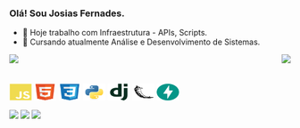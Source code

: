 ### Olá! Sou Josias Fernades.

- 🔭 Hoje trabalho com Infraestrutura - APIs, Scripts.
- 🌱 Cursando atualmente Análise e Desenvolvimento de Sistemas.


<div>
<img src="https://github-readme-stats.vercel.app/api?username=JosiasFernandes-dev&show_icons=true&theme=transparent"/>
<img align="right" src="https://github-readme-stats.vercel.app/api/top-langs/?username=JosiasFernandes-dev&theme=transparent&layout=compact"/>
</div>
<br> 

<div style="display: inline_block"><br>
  <img align="center" alt="Josias-Js" height="30" width="40" src="https://raw.githubusercontent.com/devicons/devicon/master/icons/javascript/javascript-plain.svg">
  <img align="center" alt="Josias-HTML" height="30" width="40" src="https://raw.githubusercontent.com/devicons/devicon/master/icons/html5/html5-original.svg">
  <img align="center" alt="Josias-CSS" height="30" width="40" src="https://raw.githubusercontent.com/devicons/devicon/master/icons/css3/css3-original.svg">
  <img align="center" alt="Josias-Python" height="30" width="40" src="https://raw.githubusercontent.com/devicons/devicon/master/icons/python/python-original.svg">
  <img align="center" alt="Josias-Django" height="30" width="40" src="https://github.com/devicons/devicon/blob/master/icons/django/django-plain.svg">
  <img align="center" alt="Josias-Flask" height="30" width="40" src="https://github.com/devicons/devicon/blob/master/icons/flask/flask-original.svg">
  <img align="center" alt="Josias-Fastapi" height="30" width="40" src="https://github.com/devicons/devicon/blob/master/icons/fastapi/fastapi-plain.svg">
</div>
<br>
<div>  
  <a href = "mailto:josiasfernandes624@gmail.com"><img src="https://img.shields.io/badge/-Gmail-%23333?style=for-the-badge&logo=gmail&logoColor=white" target="_blank"></a>
  <a href="https://www.linkedin.com/in/josias-fernandes-592379248/" target="_blank"><img src="https://img.shields.io/badge/-LinkedIn-%230077B5?style=for-the-badge&logo=linkedin&logoColor=white" target="_blank"></a> 
  <a href="https://github.com/JosiasFernandes-dev/JosiasFernandes-dev.github.io" target="_blank"><img src="https://img.shields.io/badge/CURRICULO-8A2BE2"></a>
</div>
